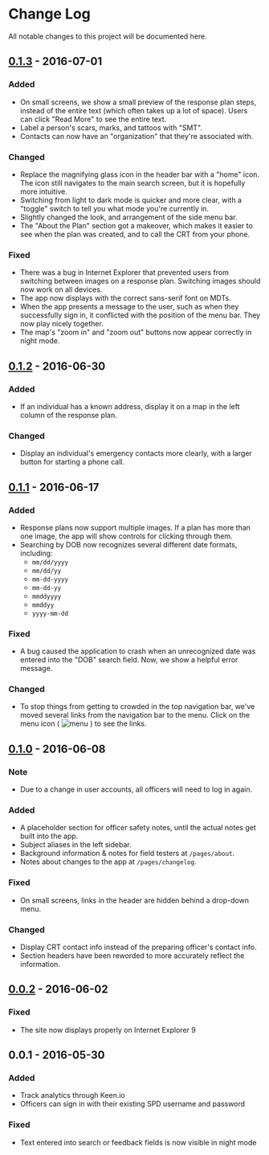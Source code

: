 # Change Log

All notable changes to this project will be documented here.

## [0.1.3] - 2016-07-01

### Added

* On small screens, we show a small preview of the response plan steps,
  instead of the entire text (which often takes up a lot of space).
  Users can click "Read More" to see the entire text.
* Label a person's scars, marks, and tattoos with "SMT".
* Contacts can now have an "organization" that they're associated with.

### Changed

* Replace the magnifying glass icon in the header bar with a "home" icon.
  The icon still navigates to the main search screen,
  but it is hopefully more intuitive.
* Switching from light to dark mode is quicker and more clear,
  with a "toggle" switch to tell you what mode you're currently in.
* Slightly changed the look, and arrangement of the side menu bar.
* The "About the Plan" section got a makeover,
  which makes it easier to see when the plan was created,
  and to call the CRT from your phone.

### Fixed

* There was a bug in Internet Explorer that prevented users
  from switching between images on a response plan.
  Switching images should now work on all devices.
* The app now displays with the correct sans-serif font on MDTs.
* When the app presents a message to the user,
  such as when they successfully sign in,
  it conflicted with the position of the menu bar.
  They now play nicely together.
* The map's "zoom in" and "zoom out" buttons now appear correctly in night mode.

## [0.1.2] - 2016-06-30

### Added

* If an individual has a known address,
  display it on a map in the left column of the response plan.

### Changed

* Display an individual's emergency contacts more clearly,
  with a larger button for starting a phone call.

## [0.1.1] - 2016-06-17

### Added

* Response plans now support multiple images.
  If a plan has more than one image,
  the app will show controls for clicking through them.
* Searching by DOB now recognizes several different date formats, including:
  - `mm/dd/yyyy`
  - `mm/dd/yy`
  - `mm-dd-yyyy`
  - `mm-dd-yy`
  - `mmddyyyy`
  - `mmddyy`
  - `yyyy-mm-dd`

### Fixed

* A bug caused the application to crash
  when an unrecognized date was entered into the "DOB" search field.
  Now, we show a helpful error message.

### Changed

* To stop things from getting to crowded in the top navigation bar,
  we've moved several links from the navigation bar to the menu.
  Click on the menu icon ( ![menu] )
  to see the links.


[menu]: https://storage.googleapis.com/material-icons/external-assets/v4/icons/svg/ic_menu_black_24px.svg

## [0.1.0] - 2016-06-08

### Note

* Due to a change in user accounts, all officers will need to log in again.

### Added

* A placeholder section for officer safety notes,
  until the actual notes get built into the app.
* Subject aliases in the left sidebar.
* Background information & notes for field testers at `/pages/about`.
* Notes about changes to the app at `/pages/changelog`.

### Fixed

* On small screens, links in the header are hidden behind a drop-down menu.

### Changed

* Display CRT contact info instead of the preparing officer's contact info.
* Section headers have been reworded to more accurately reflect the information.

## [0.0.2] - 2016-06-02

### Fixed

* The site now displays properly on Internet Explorer 9

## 0.0.1 - 2016-05-30

### Added

* Track analytics through Keen.io
* Officers can sign in with their existing SPD username and password

### Fixed

* Text entered into search or feedback fields is now visible in night mode

[Unreleased]: https://github.com/codeforamerica/crisisresponse/compare/v0.1.0...HEAD
[0.1.3]: https://github.com/codeforamerica/crisisresponse/compare/v0.1.2...v0.1.3
[0.1.2]: https://github.com/codeforamerica/crisisresponse/compare/v0.1.1...v0.1.2
[0.1.1]: https://github.com/codeforamerica/crisisresponse/compare/v0.1.0...v0.1.1
[0.1.0]: https://github.com/codeforamerica/crisisresponse/compare/v0.0.2...v0.1.0
[0.0.2]: https://github.com/codeforamerica/crisisresponse/compare/v0.0.1...v0.0.2
